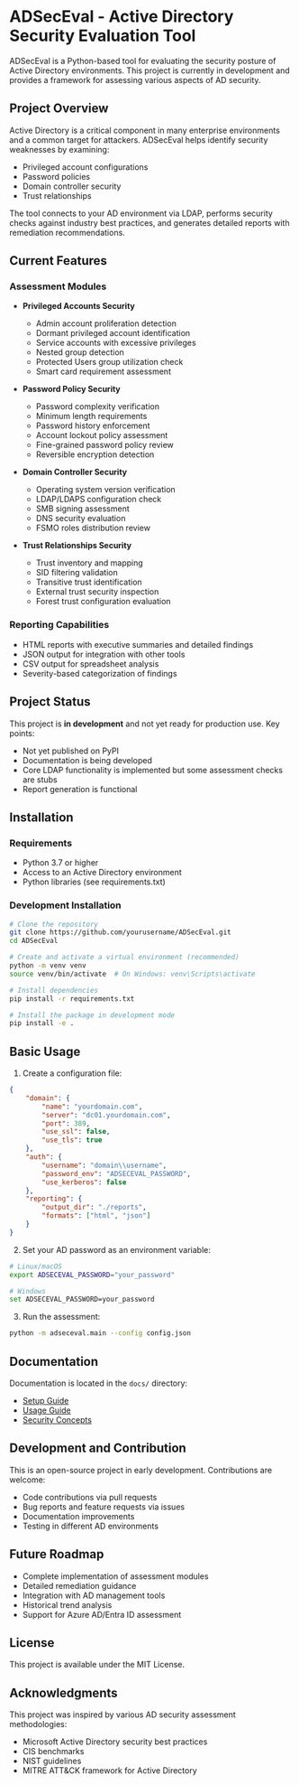 # ADSecEval - Active Directory Security Evaluation Tool

ADSecEval is a Python-based tool for evaluating the security posture of Active Directory environments. This project is currently in development and provides a framework for assessing various aspects of AD security.

## Project Overview

Active Directory is a critical component in many enterprise environments and a common target for attackers. ADSecEval helps identify security weaknesses by examining:

- Privileged account configurations
- Password policies
- Domain controller security
- Trust relationships

The tool connects to your AD environment via LDAP, performs security checks against industry best practices, and generates detailed reports with remediation recommendations.

## Current Features

### Assessment Modules

- **Privileged Accounts Security**
  - Admin account proliferation detection
  - Dormant privileged account identification
  - Service accounts with excessive privileges
  - Nested group detection
  - Protected Users group utilization check
  - Smart card requirement assessment

- **Password Policy Security**
  - Password complexity verification
  - Minimum length requirements
  - Password history enforcement
  - Account lockout policy assessment
  - Fine-grained password policy review
  - Reversible encryption detection

- **Domain Controller Security**
  - Operating system version verification
  - LDAP/LDAPS configuration check
  - SMB signing assessment
  - DNS security evaluation
  - FSMO roles distribution review

- **Trust Relationships Security**
  - Trust inventory and mapping
  - SID filtering validation
  - Transitive trust identification
  - External trust security inspection
  - Forest trust configuration evaluation

### Reporting Capabilities

- HTML reports with executive summaries and detailed findings
- JSON output for integration with other tools
- CSV output for spreadsheet analysis
- Severity-based categorization of findings

## Project Status

This project is **in development** and not yet ready for production use. Key points:

- Not yet published on PyPI
- Documentation is being developed
- Core LDAP functionality is implemented but some assessment checks are stubs
- Report generation is functional

## Installation 

### Requirements

- Python 3.7 or higher
- Access to an Active Directory environment
- Python libraries (see requirements.txt)

### Development Installation

```bash
# Clone the repository
git clone https://github.com/yourusername/ADSecEval.git
cd ADSecEval

# Create and activate a virtual environment (recommended)
python -m venv venv
source venv/bin/activate  # On Windows: venv\Scripts\activate

# Install dependencies
pip install -r requirements.txt

# Install the package in development mode
pip install -e .
```

## Basic Usage

1. Create a configuration file:

```json
{
    "domain": {
        "name": "yourdomain.com",
        "server": "dc01.yourdomain.com",
        "port": 389,
        "use_ssl": false,
        "use_tls": true
    },
    "auth": {
        "username": "domain\\username",
        "password_env": "ADSECEVAL_PASSWORD",
        "use_kerberos": false
    },
    "reporting": {
        "output_dir": "./reports",
        "formats": ["html", "json"]
    }
}
```

2. Set your AD password as an environment variable:
```bash
# Linux/macOS
export ADSECEVAL_PASSWORD="your_password"

# Windows
set ADSECEVAL_PASSWORD=your_password
```

3. Run the assessment:
```bash
python -m adseceval.main --config config.json
```

## Documentation

Documentation is located in the `docs/` directory:

- [Setup Guide](docs/setup.md)
- [Usage Guide](docs/usage.md)
- [Security Concepts](docs/concepts.md)

## Development and Contribution

This is an open-source project in early development. Contributions are welcome:

- Code contributions via pull requests
- Bug reports and feature requests via issues
- Documentation improvements
- Testing in different AD environments

## Future Roadmap

- Complete implementation of assessment modules
- Detailed remediation guidance
- Integration with AD management tools
- Historical trend analysis
- Support for Azure AD/Entra ID assessment

## License

This project is available under the MIT License.

## Acknowledgments

This project was inspired by various AD security assessment methodologies:

- Microsoft Active Directory security best practices
- CIS benchmarks
- NIST guidelines
- MITRE ATT&CK framework for Active Directory